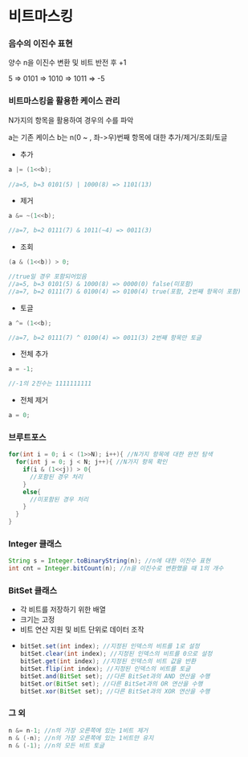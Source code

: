 # 비트마스킹
### 음수의 이진수 표현
양수 n을 이진수 변환 및 비트 반전 후 +1

5 => 0101 => 1010 => 1011 => -5

### 비트마스킹을 활용한 케이스 관리
N가지의 항목을 활용하여 경우의 수를 파악

a는 기존 케이스 b는 n(0 ~ , 좌->우)번째 항목에 대한 추가/제거/조회/토글
* 추가
``` java
a |= (1<<b);
   
//a=5, b=3 0101(5) | 1000(8) => 1101(13)
```
* 제거
``` java
a &= ~(1<<b);

//a=7, b=2 0111(7) & 1011(~4) => 0011(3)
```
* 조회
```java
(a & (1<<b)) > 0;

//true일 경우 포함되어있음
//a=5, b=3 0101(5) & 1000(8) => 0000(0) false(미포함)
//a=7, b=2 0111(7) & 0100(4) => 0100(4) true(포함, 2번째 항목이 포함)
```
* 토글
```java
a ^= (1<<b);

//a=7, b=2 0111(7) ^ 0100(4) => 0011(3) 2번째 항목만 토글
```
* 전체 추가
```java
a = -1;

//-1의 2진수는 1111111111
```
* 전체 제거
```java
a = 0;
```

### 브루트포스
```java
for(int i = 0; i < (1>>N); i++){ //N가지 항목에 대한 완전 탐색
  for(int j = 0; j < N; j++){ //N가지 항목 확인
    if(i & (1<<j)) > 0{
      //포함된 경우 처리
    }
    else{
      //미포함된 경우 처리
    }
  }
}
```

### Integer 클래스
```java
String s = Integer.toBinaryString(n); //n에 대한 이진수 표현
int cnt = Integer.bitCount(n); //n을 이진수로 변환했을 때 1의 개수
```

### BitSet 클래스
* 각 비트를 저장하기 위한 배열
* 크기는 고정
* 비트 연산 지원 및 비트 단위로 데이터 조작
* ```java
  bitSet.set(int index); //지정된 인덱스의 비트를 1로 설정
  bitSet.clear(int index); //지정된 인덱스의 비트를 0으로 설정
  bitSet.get(int index); //지정된 인덱스의 비트 값을 반환
  bitSet.flip(int index); //지정된 인덱스의 비트를 토글
  bitSet.and(BitSet set); //다른 BitSet과의 AND 연산을 수행
  bitSet.or(BitSet set); //다른 BitSet과의 OR 연산을 수행
  bitSet.xor(BitSet set); //다른 BitSet과의 XOR 연산을 수행
  ```

### 그 외
```java
n &= n-1; //n의 가장 오른쪽에 있는 1비트 제거
n & (-n); //n의 가장 오른쪽에 있는 1비트만 유지
n & (-1); //n의 모든 비트 토글
```
